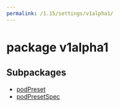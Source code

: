 ```yaml
---
permalink: /1.15/settings/v1alpha1/
---
```


# package v1alpha1



## Subpackages

* [podPreset](settings-v1alpha1-podPreset.md)
* [podPresetSpec](settings-v1alpha1-podPresetSpec.md)